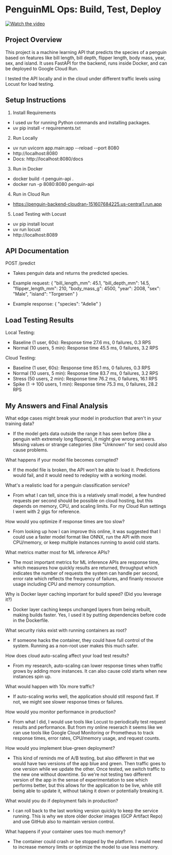 # PenguinML Ops: Build, Test, Deploy

[![Watch the video](https://img.youtube.com/vi/PRLZrLmKjxE/maxresdefault.jpg)](https://youtu.be/PRLZrLmKjxE)

## Project Overview
This project is a machine learning API that predicts the species of a penguin based on features like bill length, bill depth, flipper length, body mass, year, sex, and island.
It uses FastAPI for the backend, runs inside Docker, and can be deployed to Google Cloud Run.

I tested the API locally and in the cloud under different traffic levels using Locust for load testing.

## Setup Instructions
1. Install Requirements
- I used uv for running Python commands and installing packages.
- uv pip install -r requirements.txt

2. Run Locally
- uv run uvicorn app.main:app --reload --port 8080
- http://localhost:8080
- Docs: http://localhost:8080/docs

3. Run in Docker
- docker build -t penguin-api .
- docker run -p 8080:8080 penguin-api

4. Run in Cloud Run
- https://penguin-backend-cloudran-151607684225.us-central1.run.app

5. Load Testing with Locust
- uv pip install locust
- uv run locust
- http://localhost:8089


## API Documentation
POST /predict
- Takes penguin data and returns the predicted species.
- Example request:
{
  "bill_length_mm": 45.1,
  "bill_depth_mm": 14.5,
  "flipper_length_mm": 210,
  "body_mass_g": 4500,
  "year": 2008,
  "sex": "Male",
  "island": "Torgersen"
}

- Example response:
{
  "species": "Adelie"
}


## Load Testing Results
Local Testing:
- Baseline (1 user, 60s): Response time 27.6 ms, 0 failures, 0.3 RPS
- Normal (10 users, 5 min): Response time 45.5 ms, 0 failures, 3.2 RPS

Cloud Testing:
- Baseline (1 user, 60s): Response time 85.1 ms, 0 failures, 0.3 RPS
- Normal (10 users, 5 min): Response time 83.7 ms, 0 failures, 3.2 RPS
- Stress (50 users, 2 min): Response time 76.2 ms, 0 failures, 16.1 RPS
- Spike (1 → 100 users, 1 min): Response time 75.3 ms, 0 failures, 28.2 RPS


## My Answers and Final Analysis
What edge cases might break your model in production that aren't in your training data?
- If the model gets data outside the range it has seen before (like a penguin with extremely long flippers), it might give wrong answers. Missing values or strange categories (like "Unknown" for sex) could also cause problems.

What happens if your model file becomes corrupted?
- If the model file is broken, the API won’t be able to load it. Predictions would fail, and it would need to redeploy with a working model.

What's a realistic load for a penguin classification service?
- From what I can tell, since this is a relatively small model, a few hundred requests per second should be possible on cloud hosting, but this depends on memory, CPU, and scaling limits. For my Cloud Run settings I went with 2 gigs for reference.

How would you optimize if response times are too slow?
- From looking up how I can improve this online, it was suggested that I could use a faster model format like ONNX, run the API with more CPU/memory, or keep multiple instances running to avoid cold starts.

What metrics matter most for ML inference APIs?
- The most important metrics for ML inference APIs are response time, which measures how quickly results are returned, throughput which indicates the number of requests the system can handle per second, error rate which reflects the frequency of failures, and finanly resource usage including CPU and memory consumption.

Why is Docker layer caching important for build speed? (Did you leverage it?)
- Docker layer caching keeps unchanged layers from being rebuilt, making builds faster. Yes, I used it by putting dependencies before code in the Dockerfile.

What security risks exist with running containers as root?
- If someone hacks the container, they could have full control of the system. Running as a non-root user makes this much safer.

How does cloud auto-scaling affect your load test results?
- From my research, auto-scaling can lower response times when traffic grows by adding more instances. It can also cause cold starts when new instances spin up.

What would happen with 10x more traffic?
- If auto-scaling works well, the application should still respond fast. If not, we might see slower response times or failures.

How would you monitor performance in production?
- From what I did, I would use tools like Locust to periodically test request results and performance. But from my online reserach it seems like we can use tools like Google Cloud Monitoring or Prometheus to track response times, error rates, CPU/memory usage, and request counts.

How would you implement blue-green deployment?
- This kind of reminds me of A/B testing, but also different in that we would have two versions of the app blue and green. Then traffic goes to one version while we update the other. Once tested, we switch traffic to the new one without downtime. So we're not testing two different version of the app in the sense of experimentation to see which performs better, but this allows for the application to be live, while still being able to update it, without taking it down or potentially breaking it.

What would you do if deployment fails in production?
- I can roll back to the last working version quickly to keep the service running. This is why we store older docker images (GCP Artifact Repo) and use GitHub also to maintain version control.

What happens if your container uses too much memory?
- The container could crash or be stopped by the platform. I would need to increase memory limits or optimize the model to use less memory.
